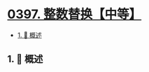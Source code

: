 # [0397. 整数替换【中等】](https://github.com/tnotesjs/TNotes.leetcode/tree/main/notes/0397.%20%E6%95%B4%E6%95%B0%E6%9B%BF%E6%8D%A2%E3%80%90%E4%B8%AD%E7%AD%89%E3%80%91)

<!-- region:toc -->

- [1. 📝 概述](#1--概述)

<!-- endregion:toc -->

## 1. 📝 概述
